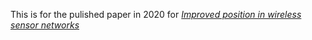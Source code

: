 This is for the pulished paper in 2020 for [*Improved position in wireless sensor networks*](https://link.springer.com/chapter/10.1007/978-3-030-24271-8_17) 
